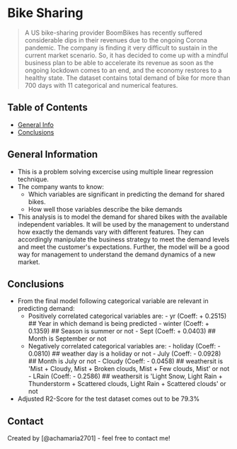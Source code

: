 # Bike Sharing
> A US bike-sharing provider BoomBikes has recently suffered considerable dips in their revenues due to the ongoing Corona pandemic. The company is finding it very difficult to sustain in the current market scenario. So, it has decided to come up with a mindful business plan to be able to accelerate its revenue as soon as the ongoing lockdown comes to an end, and the economy restores to a healthy state.
> The dataset contains total demand of bike for more than 700 days with 11 categorical and numerical features.


## Table of Contents
* [General Info](#general-information)
* [Conclusions](#conclusions)


## General Information
- This is a problem solving excercise using multiple linear regression technique.
- The company wants to know:
    - Which variables are significant in predicting the demand for shared bikes.
    - How well those variables describe the bike demands
- This analysis is to model the demand for shared bikes with the available independent variables. It will be used by the management to understand how exactly the demands vary with different features. They can accordingly manipulate the business strategy to meet the demand levels and meet the customer's expectations. Further, the model will be a good way for management to understand the demand dynamics of a new market. 


## Conclusions
- From the final model following categorical variable are relevant in predicting demand:
    - Positively correlated categorical variables are:
          - yr (Coeff: + 0.2515)      ## Year in which demand is being predicted
          - winter (Coeff: + 0.1359)    ## Season is summer or not
          - Sept (Coeff: + 0.0403)     ## Month is September or not
    - Negatively correlated categorical variables are:
          - holiday (Coeff: - 0.0810) ## weather day is a holiday or not
          - July (Coeff: - 0.0928)  ## Month is July or not
          - Cloudy (Coeff: - 0.0458) ## weathersit is 'Mist + Cloudy, Mist + Broken clouds, Mist + Few clouds, Mist' or not
          - LRain (Coeff: - 0.2586)  ## weathersit is 'Light Snow, Light Rain + Thunderstorm + Scattered clouds, Light Rain + Scattered clouds' or not
- Adjusted R2-Score for the test dataset comes out to be 79.3%



## Contact
Created by [@achamaria2701] - feel free to contact me!
